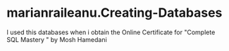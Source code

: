 # marianraileanu.Creating-Databases
I used this databases when i obtain the Online Certificate for  "Complete SQL Mastery " by Mosh Hamedani
